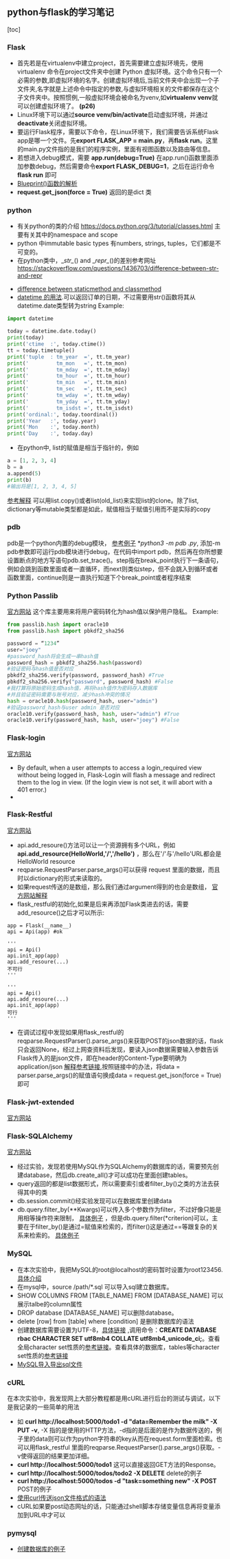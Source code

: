 ## python与flask的学习笔记

[toc]

### Flask

+ 首先若是在virtualenv中建立project，首先需要建立虚拟环境先，使用 virtualenv 命令在project文件夹中创建 Python 虚拟环境。这个命令只有一个必需的参数,即虚拟环境的名字。创建虚拟环境后,当前文件夹中会出现一个子文件夹,名字就是上述命令中指定的参数,与虚拟环境相关的文件都保存在这个子文件夹中。按照惯例,一般虚拟环境会被命名为venv,如**virtualenv venv**就可以创建虚拟环境了。 **(p26)**
+ Linux环境下可以通过**source venv/bin/activate**启动虚拟环境，并通过**deactivate**关闭虚拟环境。
+ 要运行Flask程序，需要以下命令，在Linux环境下，我们需要告诉系统Flask app是哪一个文件。先**export FLASK_APP = main.py**，再**flask run**。这里的main.py文件指的是我们的程序实例，里面有视图函数以及路由等信息。
+ 若想进入debug模式，需要 **app.run(debug=True)** 在app.run()函数里面添加参数debug，然后需要命令**export FLASK_DEBUG=1**，之后在运行命令 **flask run** 即可
+ [Blueprint()函数的解析](https://stackoverflow.com/questions/24420857/what-are-flask-blueprints-exactly)
+ **request.get_json(force = True)** 返回的是dict 类



### python
* 有关python的类的介绍 https://docs.python.org/3/tutorial/classes.html 主要有关其中的namespace and scope
* python 中immutable basic types 有numbers, strings, tuples，它们都是不可变的。
* 在python类中，\__str\__() and \__repr\__()的差别参考网址 https://stackoverflow.com/questions/1436703/difference-between-str-and-repr
+ [difference between staticmethod and classmethod](https://stackoverflow.com/questions/136097/what-is-the-difference-between-staticmethod-and-classmethod-in-python)
+ [datetime 的用法](https://pymotw.com/3/datetime/).可以返回订单的日期，不过需要用str()函数将其从datetime.date类型转为string
Example:
```python
import datetime

today = datetime.date.today()
print(today)
print('ctime  :', today.ctime())
tt = today.timetuple()
print('tuple  : tm_year  =', tt.tm_year)
print('         tm_mon   =', tt.tm_mon)
print('         tm_mday  =', tt.tm_mday)
print('         tm_hour  =', tt.tm_hour)
print('         tm_min   =', tt.tm_min)
print('         tm_sec   =', tt.tm_sec)
print('         tm_wday  =', tt.tm_wday)
print('         tm_yday  =', tt.tm_yday)
print('         tm_isdst =', tt.tm_isdst)
print('ordinal:', today.toordinal())
print('Year   :', today.year)
print('Mon    :', today.month)
print('Day    :', today.day)
```

+ 在python中, list的赋值是相当于指针的，例如

```python
a = [1, 2, 3, 4]
b = a
a.append(5)
print(b)
#输出将是[1, 2, 3, 4, 5]
```

[参考解释](https://stackoverflow.com/questions/2612802/how-to-clone-or-copy-a-list) 可以用list.copy()或者list(old_list)来实现list的clone。除了list, dictionary等mutable类型都是如此，赋值相当于赋值引用而不是实际的copy

### pdb
pdb是一个python内置的debug模块， [参考例子](https://pymotw.com/3/pdb/)
**python3 -m pdb *.py**, 添加-m pdb参数即可运行pdb模块进行debug，在代码中import pdb，然后再在你所想要设置断点的地方写语句pdb.set_trace()。step指在break_point执行下一条语句，例如会跳到函数里面或者一直循环，而next则类似step，但不会跳入到循环或者函数里面，continue则是一直执行知道下个break_point或者程序结束


### Python Passlib
[官方网站](https://passlib.readthedocs.io)
这个库主要用来将用户密码转化为hash值以保护用户隐私。
Example:
```python
from passlib.hash import oracle10
from passlib.hash import pbkdf2_sha256

password = “1234”
user="joey"
#password_hash将会生成一串hash值
password_hash = pbkdf2_sha256.hash(password)
#验证密码与hash值是否对应
pbkdf2_sha256.verify(password, password_hash) #True
pbkdf2_sha256.verify("password", password_hash) #False
#我打算将原始密码生成hash值，再将hash值作为密码存入数据库
#并且验证密码需要与账号对应，减少hash冲突的情况
hash = oracle10.hash(password_hash, user="admin")
#验证password_hash与user admin 是否对应
oracle10.verify(password_hash, hash, user="admin") #True
oracle10.verify(password_hash, hash, user="joey") #False
```

### Flask-login
[官方网站](https://flask-login.readthedocs.io/en/latest/)
+ By default, when a user attempts to access a login_required view without being logged in, Flask-Login will flash a message and redirect them to the log in view. (If the login view is not set, it will abort with a 401 error.)
+

### Flask-Restful
[官方网站](https://flask-restful.readthedocs.io/en/latest/)
* api.add_resoure()方法可以让一个资源拥有多个URL，例如 **api.add_resource(HelloWorld,'/','/hello')** ，那么在'/'与'/hello'URL都会是HelloWorld resource
* reqparse.RequestParser.parse_args()可以获得 request 里面的数据，而且时以dictionary的形式来读取的。
* 如果request传送的是数组，那么我们通过argument得到的也会是数组， [官方网站解释](https://flask-restful.readthedocs.io/en/0.3.5/reqparse.html)
* flask_restful的初始化,如果是后来再添加Flask类进去的话，需要add_resource()之后才可以所示:

```python3
app = Flask(__name__)
api = Api(app) #ok

'''
api = Api()
api.init_app(app)
api.add_resoure(...)
不可行
'''

'''
api = Api()
api.add_resoure(...)
api.init_app(app)
可行
'''
```

* 在调试过程中发现如果用flask_restful的reqparse.RequestParser().parse_args()来获取POST的json数据的话，flask只会返回None，经过上网查资料后发现，要读入json数据需要输入参数告诉Flask传入的是json文件，即在header的Content-Type要明确为application/json [解释参考链接](https://stackoverflow.com/questions/30491841/python-flask-restful-post-not-taking-json-arguments?noredirect=1),按照链接中的办法，将data = parser.parse_args()的赋值语句换成data = request.get_json(force = True)即可


### Flask-jwt-extended
[官方网站](https://flask-jwt-extended.readthedocs.io/en/latest)

### Flask-SQLAlchemy
[官方网站](http://www.pythondoc.com/flask-sqlalchemy/index.html)
+ 经过实验，发现若使用MySQL作为SQLAlchemy的数据库的话，需要预先创建database，然后db.create_all()才可以成功在里面创建tables。
+ query返回的都是list数据形式，所以需要索引或者filter_by()之类的方法去获得其中的类
+ db.session.commit()经实验发现可以在数据库里创建data
+ db.query.filter_by(**Kwargs)可以传入多个参数作为filter，不过好像只能是用相等操作符来限制， [具体例子](http://docs.sqlalchemy.org/en/latest/orm/query.html#sqlalchemy.orm.query.Query.filter_by) ，但是db.query.filter(*criterion)可以，主要在于filter_by()是通过=赋值来检索的，而filter()这是通过==等跟复杂的关系来检索的。 [具体例子](http://docs.sqlalchemy.org/en/latest/orm/query.html#sqlalchemy.orm.query.Query.filter)

### MySQL
+ 在本次实验中，我把MySQL的root@localhost的密码暂时设置为root123456.[具体介绍](https://www.cnblogs.com/fireporsche/p/8535002.html)
+ 在mysql中，source /path/*.sql 可以导入sql建立数据库。
+ SHOW COLUMNS FROM [TABLE_NAME] FROM [DATABASE_NAME] 可以展示talbe的column属性
+ DROP database [DATABASE_NAME] 可以删除database。
+ delete [row] from [table] where [condition] 是删除数据库的语法
+ 创建数据库需要设置为UTF-8，[具体链接](https://dba.stackexchange.com/questions/76788/create-a-database-with-charset-utf-8) ,调用命令：**CREATE DATABASE rbac CHARACTER SET utf8mb4 COLLATE utf8mb4_unicode_ci;**。查看全局character set性质的[参考链接](https://makandracards.com/makandra/2529-show-and-change-mysql-default-character-set)。查看具体的数据库，tables等character set性质的[参考链接](https://stackoverflow.com/questions/1049728/how-do-i-see-what-character-set-a-mysql-database-table-column-is)
+ [MySQL导入导出sql文件](https://www.cnblogs.com/jwlfpzj/articles/7998395.html)

### cURL
在本次实验中，我发现网上大部分教程都是用cURL进行后台的测试与调试，以下是我记录的一些简单的用法
+ 如 **curl http://localhost:5000/todo1 -d "data=Remember the milk" -X PUT -v**, -X 指的是使用的HTTP方法，-d指的是后面的是作为数据传送的，例子里的data则可以作为python字符串的key从而在request.form里面检索。也可以用flask_restful 里面的reqparse.RequestParser().parse_args()获取。-v使得返回的结果更加详细。
+ **curl http://localhost:5000/todo1** 这可以直接返回GET方法的Response。
+ **curl http://localhost:5000/todos/todo2 -X DELETE** delete的例子
+ **curl http://localhost:5000/todos -d "task=something new" -X POST** POST的例子
+ [使用curl传送json文件格式的语法](https://stackoverflow.com/questions/7172784/how-to-post-json-data-with-curl-from-terminal-commandline-to-test-spring-rest)
+ cURL如果要post动态网址的话，只能通过shell脚本存储变量信息再将变量添加到URL中才可以

### pymysql
+ [创建数据库的例子](https://pythontic.com/database/mysql/create%20database)
